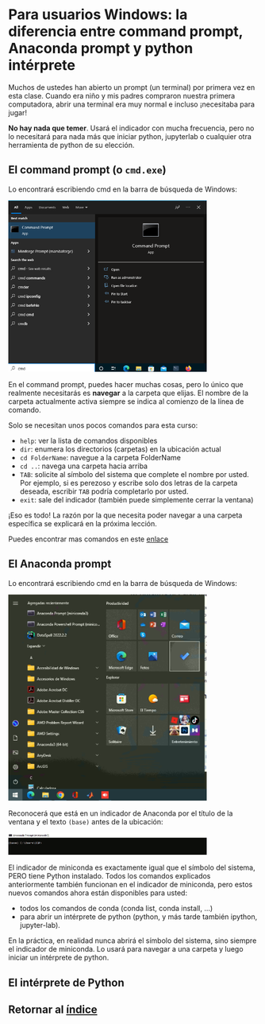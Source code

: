 # Para usuarios Windows: la diferencia entre command prompt, Anaconda prompt y python intérprete


Muchos de ustedes han abierto un prompt (un terminal) por primera vez en esta clase. Cuando era niño y mis padres compraron nuestra primera computadora, abrir una terminal era muy normal e incluso ¡necesitaba para jugar!

**No hay nada que temer**. Usará el indicador con mucha frecuencia, pero no lo necesitará para nada más que iniciar python, jupyterlab o cualquier otra herramienta de python de su elección.

## El command prompt (o `cmd.exe`)

Lo encontrará escribiendo cmd en la barra de búsqueda de Windows:

<img src="./figs_windows/cmd.png" width="400"> <br>

En el command prompt, puedes hacer muchas cosas, pero lo único que realmente necesitarás es **navegar** a la carpeta que elijas. El nombre de la carpeta actualmente activa siempre se indica al comienzo de la línea de comando.

Solo se necesitan unos pocos comandos para esta curso:

- `help`: ver la lista de comandos disponibles
- `dir`: enumera los directorios (carpetas) en la ubicación actual
- `cd FolderName`: navegue a la carpeta FolderName
- `cd ..`: navega una carpeta hacia arriba
- `TAB`: solicite al símbolo del sistema que complete el nombre por usted. Por ejemplo, si es perezoso y escribe solo dos letras de la carpeta deseada, escribir `TAB` podría completarlo por usted.
- `exit`: sale del indicador (también puede simplemente cerrar la ventana)

¡Eso es todo! La razón por la que necesita poder navegar a una carpeta específica se explicará en la próxima lección.

Puedes encontrar mas comandos en este [enlace](https://www.profesionalreview.com/2019/02/01/trucos-cmd/)

## El Anaconda prompt

Lo encontrará escribiendo cmd en la barra de búsqueda de Windows:

<img src="./figs_windows/anaconda_prompt.png" width="400"> <br>

Reconocerá que está en un indicador de Anaconda por el título de la ventana y el texto `(base)` antes de la ubicación:

<img src="./figs_windows/miniconda_base.png" width="400"> <br>

El indicador de miniconda es exactamente igual que el símbolo del sistema, PERO tiene Python instalado. Todos los comandos explicados anteriormente también funcionan en el indicador de miniconda, pero estos nuevos comandos ahora están disponibles para usted:

- todos los comandos de conda (conda list, conda install, ...)
- para abrir un intérprete de python (python, y más tarde también ipython, jupyter-lab).

En la práctica, en realidad nunca abrirá el símbolo del sistema, sino siempre el indicador de miniconda. Lo usará para navegar a una carpeta y luego iniciar un intérprete de python.

## El intérprete de Python



## Retornar al [índice](./../indice.md)